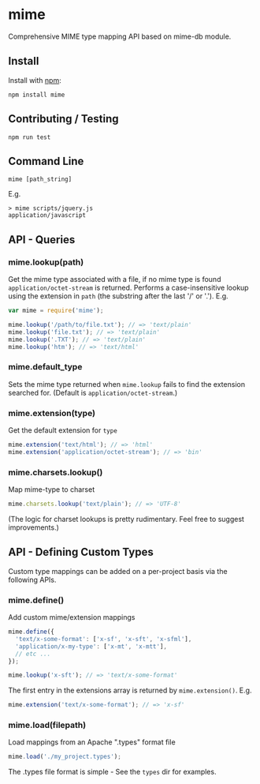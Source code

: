 # mime

Comprehensive MIME type mapping API based on mime-db module.

## Install

Install with [npm](http://github.com/isaacs/npm):

    npm install mime

## Contributing / Testing

    npm run test

## Command Line

    mime [path_string]

E.g.

    > mime scripts/jquery.js
    application/javascript

## API - Queries

### mime.lookup(path)

Get the mime type associated with a file, if no mime type is found `application/octet-stream` is returned. Performs a case-insensitive lookup using the extension in `path` (the substring after the last '/' or '.'). E.g.

```js
var mime = require('mime');

mime.lookup('/path/to/file.txt'); // => 'text/plain'
mime.lookup('file.txt'); // => 'text/plain'
mime.lookup('.TXT'); // => 'text/plain'
mime.lookup('htm'); // => 'text/html'
```

### mime.default_type

Sets the mime type returned when `mime.lookup` fails to find the extension searched for. (Default is `application/octet-stream`.)

### mime.extension(type)

Get the default extension for `type`

```js
mime.extension('text/html'); // => 'html'
mime.extension('application/octet-stream'); // => 'bin'
```

### mime.charsets.lookup()

Map mime-type to charset

```js
mime.charsets.lookup('text/plain'); // => 'UTF-8'
```

(The logic for charset lookups is pretty rudimentary. Feel free to suggest improvements.)

## API - Defining Custom Types

Custom type mappings can be added on a per-project basis via the following APIs.

### mime.define()

Add custom mime/extension mappings

```js
mime.define({
  'text/x-some-format': ['x-sf', 'x-sft', 'x-sfml'],
  'application/x-my-type': ['x-mt', 'x-mtt'],
  // etc ...
});

mime.lookup('x-sft'); // => 'text/x-some-format'
```

The first entry in the extensions array is returned by `mime.extension()`. E.g.

```js
mime.extension('text/x-some-format'); // => 'x-sf'
```

### mime.load(filepath)

Load mappings from an Apache ".types" format file

```js
mime.load('./my_project.types');
```

The .types file format is simple - See the `types` dir for examples.
